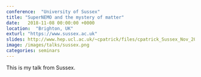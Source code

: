 ```yaml
---
conference:  "University of Sussex"
title: "SuperNEMO and the mystery of matter"
date:   2018-11-08 00:00:00 +0000
location:  "Brighton, UK"
exturl: "https://www.sussex.ac.uk"
slides: http://www.hep.ucl.ac.uk/~cpatrick/files/cpatrick_Sussex_Nov_2018.pdf
image: /images/talks/sussex.png
categories: seminars
---
```

This is my talk from Sussex.


